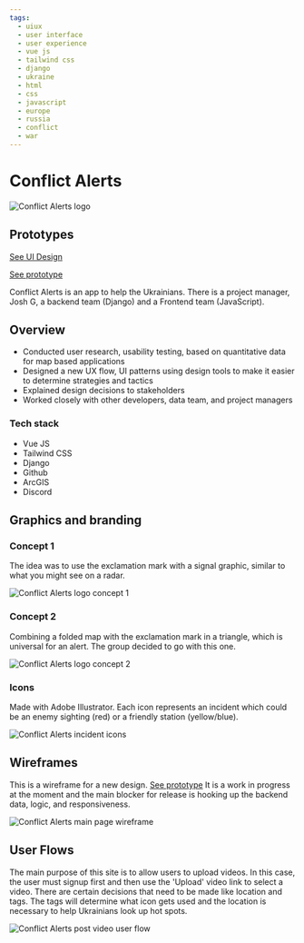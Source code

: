 ```yaml
---
tags:
  - uiux
  - user interface
  - user experience
  - vue js
  - tailwind css
  - django
  - ukraine
  - html
  - css
  - javascript
  - europe
  - russia
  - conflict
  - war
---
```


# Conflict Alerts

![Conflict Alerts logo](/work/uiux/conflict-alerts/post.jpg)

## Prototypes

[See UI Design](https://conflict-alerts.netlify.app)

[See prototype](https://conflictalerts.com/)

Conflict Alerts is an app to help the Ukrainians.  There is a project manager, Josh G, a backend team (Django) and a Frontend team (JavaScript). 

## Overview

- Conducted user research, usability testing, based on quantitative data for map based applications
- Designed a new UX flow, UI patterns using design tools to make it easier to determine strategies and tactics
- Explained design decisions to stakeholders
- Worked closely with other developers, data team, and project managers

### Tech stack

- Vue JS
- Tailwind CSS
- Django
- Github
- ArcGIS
- Discord

## Graphics and branding

### Concept 1
The idea was to use the exclamation mark with a signal graphic, similar to what you might see on a radar. 

![Conflict Alerts logo concept 1](/work/uiux/conflict-alerts/ca-01.jpg)

### Concept 2
Combining a folded map with the exclamation mark in a triangle, which is universal for an alert.  The group decided to go with this one. 

![Conflict Alerts logo concept 2](/work/uiux/conflict-alerts/Conflict-alerts-logo.jpg)

### Icons
Made with Adobe Illustrator.  Each icon represents an incident which could be an enemy sighting (red) or a friendly station (yellow/blue). 

![Conflict Alerts incident icons](/work/uiux/conflict-alerts/ca-icons-bigger.png)

## Wireframes
This is a wireframe for a new design. [See prototype](https://conflict-alerts.netlify.app)
It is a work in progress at the moment and the main blocker for release is hooking up the backend data, logic, and responsiveness.

![Conflict Alerts main page wireframe](/work/uiux/conflict-alerts/conflict-alerts-wireframe.png)

## User Flows
The main purpose of this site is to allow users to upload videos.  In this case, the user must signup first and then use the 'Upload' video link to select a video.  There are certain decisions that need to be made like location and tags.  The tags will determine what icon gets used and the location is necessary to help Ukrainians look up hot spots. 

![Conflict Alerts post video user flow](/work/uiux/conflict-alerts/userflow.png)
